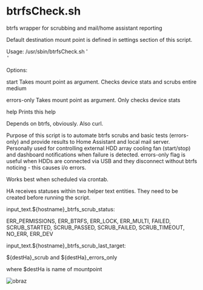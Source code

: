 # btrfsCheck.sh
btrfs wrapper for scrubbing and mail/home assistant reporting

Default destination mount point is defined in settings section of this script.

Usage: /usr/sbin/btrfsCheck.sh '<option>'

Options:

  start                  Takes mount point as argument. Checks device stats and scrubs entire medium
  
  errors-only            Takes mount point as argument. Only checks device stats
  
  help                   Prints this help

Depends on btrfs, obviously. Also curl.

Purpose of this script is to automate btrfs scrubs and basic tests (errors-only) and provide results to Home Assistant and local mail server. Personally used for controlling external HDD array cooling fan (start/stop) and dashboard notifications when failure is detected. errors-only flag is useful when HDDs are connected via USB and they disconnect without btrfs noticing - this causes i/o errors.

Works best when scheduled via crontab.

HA receives statuses within two helper text entities. They need to be created before running the script.

input_text.${hostname}_btrfs_scrub_status:

ERR_PERMISSIONS, ERR_BTRFS, ERR_LOCK, ERR_MULTI, FAILED, SCRUB_STARTED, SCRUB_PASSED, SCRUB_FAILED, SCRUB_TIMEOUT, NO_ERR, ERR_DEV

input_text.${hostname}_btrfs_scrub_last_target:

${destHa}_scrub and ${destHa}_errors_only

where $destHa is name of mountpoint

![obraz](https://github.com/user-attachments/assets/0176b3d4-f609-4ac8-a509-b300c7f2c61e)
